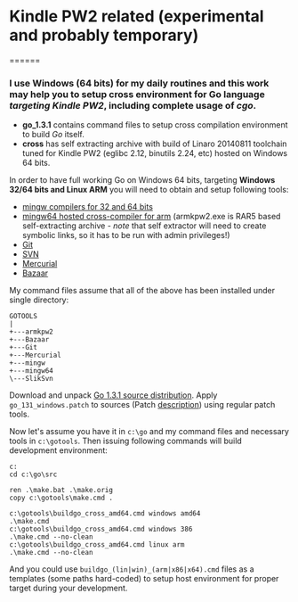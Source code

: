 # Kindle PW2 related (experimental and probably temporary)
======

### I use Windows (64 bits) for my daily routines and this work may help you to setup cross environment for Go language *targeting Kindle PW2*, including complete usage of *cgo*.

* **go_1.3.1** contains command files to setup cross compilation environment to build *Go* itself. 
* **cross** has self extracting archive with build of Linaro 20140811 toolchain tuned for Kindle PW2 (eglibc 2.12, binutils 2.24, etc) hosted on Windows 64 bits.

In order to have full working Go on Windows 64 bits, targeting **Windows 32/64 bits and Linux ARM** you will need to obtain and setup following tools:

* [mingw compilers for 32 and 64 bits](http://win-builds.org) 
* [mingw64 hosted cross-compiler for arm](https://github.com/rupor-github/kindle/blob/master/cross/) (armkpw2.exe is RAR5 based self-extracting archive - *note* that self extractor will need to create symbolic links, so it has to be run with admin privileges!)
* [Git](http://msysgit.github.com)
* [SVN](http://www.sliksvn.com)
* [Mercurial](http://mercurial.selenic.com)
* [Bazaar](http://wiki.bazaar.canonical.com/WindowsDownloads)

My command files assume that all of the above has been installed under single directory:
```
GOTOOLS
|
+---armkpw2
+---Bazaar
+---Git
+---Mercurial
+---mingw
+---mingw64
\---SlikSvn
```

Download and unpack [Go 1.3.1 source distribution](https://storage.googleapis.com/golang/go1.3.1.src.tar.gz). 
Apply `go_131_windows.patch` to sources (Patch [description](https://code.google.com/p/go/issues/detail?id=8723)) using regular patch tools.

Now let's assume you have it in `c:\go` and my command files and necessary tools in `c:\gotools`. 
Then issuing following commands will build development environment:

```
c:
cd c:\go\src

ren .\make.bat .\make.orig
copy c:\gotools\make.cmd .

c:\gotools\buildgo_cross_amd64.cmd windows amd64
.\make.cmd
c:\gotools\buildgo_cross_amd64.cmd windows 386
.\make.cmd --no-clean
c:\gotools\buildgo_cross_amd64.cmd linux arm
.\make.cmd --no-clean

```

And you could use `buildgo_(lin|win)_(arm|x86|x64).cmd` files as a templates (some paths hard-coded) to setup host environment for proper target during 
your development.